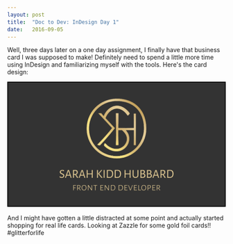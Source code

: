 ```yaml
---
layout: post
title:  "Doc to Dev: InDesign Day 1"
date:   2016-09-05
---
```

Well, three days later on a one day assignment, I finally have that business card I was supposed to make! Definitely need
to spend a little more time using InDesign and familiarizing myself with the tools. Here's the card design:

![Business Card](/assets/img/business-card.png)

And I might have gotten a little distracted at some point and actually started shopping for real life cards. Looking at Zazzle
for some gold foil cards!! #glitterforlife
